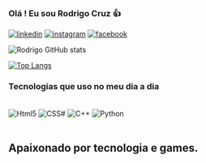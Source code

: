 ### Olá ! Eu sou Rodrigo Cruz 👍

[![linkedin](https://img.shields.io/badge/LinkedIn-0077B5?style=for-the-badge&logo=linkedin&logoColor=white)](https://www.linkedin.com/in/rodrigo-cruz-03562518a/)
[![instagram](https://img.shields.io/badge/Instagram-E4405F?style=for-the-badge&logo=instagram&logoColor=white)](https://www.instagram.com/rodrigocdss/)
[![facebook](https://img.shields.io/badge/Facebook-1877F2?style=for-the-badge&logo=facebook&logoColor=white)](https://www.facebook.com/rodrigocdss/)

![Rodrigo GitHub stats](https://github-readme-stats.vercel.app/api?username=RodrigoCruz&show_icons=true&theme=tokyonight)

[![Top Langs](https://github-readme-stats.vercel.app/api/top-langs/?username=anuraghazra)](https://github.com/anuraghazra/github-readme-stats)

### Tecnologias que uso no meu dia a dia

 <div style="display inline_block"> <br>
 <img alt="Html5" align="center" src="https://img.shields.io/badge/HTML5-E34F26?style=for-the-badge&logo=html5&logoColor=white">
 <img alt="CSS#" align="center" src="https://img.shields.io/badge/CSS3-1572B6?style=for-the-badge&logo=css3&logoColor=white">
<img alt="C++" align="center" src="https://img.shields.io/badge/C%2B%2B-00599C?style=for-the-badge&logo=c%2B%2B&logoColor=white">
<img alt="Python" align="center" src="https://img.shields.io/badge/Python-3776AB?style=for-the-badge&logo=python&logoColor=white">
 </div><br/>

 ## Apaixonado por tecnologia e games.
